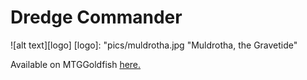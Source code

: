 # Dredge Commander

![alt text][logo]
[logo]: "pics/muldrotha.jpg "Muldrotha, the Gravetide"

Available on MTGGoldfish [here.](https://www.mtggoldfish.com/deck/2032151#paper)
